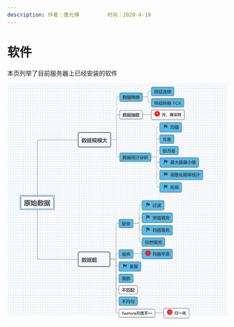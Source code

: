 ```yaml
---
description: 作者：唐元博         时间：2020-4-19
---
```


# 软件

本页列举了目前服务器上已经安装的软件

![&#x5404;&#x670D;&#x52A1;&#x5668;&#x4E0A;&#x5DF2;&#x7ECF;&#x5B89;&#x88C5;&#x7684;&#x8F6F;&#x4EF6;](../.gitbook/assets/image%20%289%29.png)

